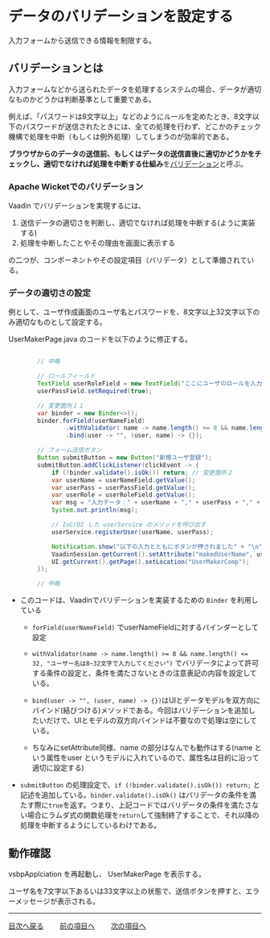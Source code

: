 # データのバリデーションを設定する

入力フォームから送信できる情報を制限する。

## バリデーションとは

入力フォームなどから送られたデータを処理するシステムの場合、データが適切なものかどうかは判断基準として重要である。

例えば、「パスワードは8文字以上」などのようにルールを定めたとき、8文字以下のパスワードが送信されたときには、全ての処理を行わず、どこかのチェック機構で処理を中断（もしくは例外処理）してしまうのが効率的である。

**ブラウザからのデータの送信前、もしくはデータの送信直後に適切かどうかをチェックし、適切でなければ処理を中断する仕組み**を<u>バリデーション</u>と呼ぶ。

### Apache Wicketでのバリデーション

Vaadin でバリデーションを実現するには、

1. 送信データの適切さを判断し、適切でなければ処理を中断する(ように実装する)
1. 処理を中断したことやその理由を画面に表示する

の二つが、コンポーネントやその設定項目（バリデータ）として準備されている。

### データの適切さの設定

例として、ユーザ作成画面のユーザ名とパスワードを、8文字以上32文字以下のみ適切なものとして設定する。

UserMakerPage.java のコードを以下のように修正する。

```java

        // 中略

        // ロールフィールド
        TextField userRoleField = new TextField("ここにユーザのロールを入力して");
        userPassField.setRequired(true);

        // 変更箇所１１
        var binder = new Binder<>();
        binder.forField(userNameField)
                .withValidator( name -> name.length() >= 8 && name.length() <= 32, "ユーザー名は8~32文字で入力してください")
                .bind(user -> "", (user, name) -> {});

        // フォーム送信ボタン
        Button submitButton = new Button("新規ユーザ登録");
        submitButton.addClickListener(clickEvent -> {
            if (!binder.validate().isOk()) return; // 変更箇所２
            var userName = userNameField.getValue();
            var userPass = userPassField.getValue();
            var userRole = userRoleField.getValue();
            var msg = "入力データ：" + userName + "," + userPass + "," + userRole;
            System.out.println(msg);

            // IoC/DI した userService のメソッドを呼び出す
            userService.registerUser(userName, userPass);

            Notification.show("以下の入力とともにボタンが押されました" + "\n" + msg);
            VaadinSession.getCurrent().setAttribute("makedUserName", userName);
            UI.getCurrent().getPage().setLocation("UserMakerComp");
        });

        // 中略
```

- このコードは、Vaadinでバリデーションを実装するための `Binder` を利用している

  - `forField(userNameField)` でuserNameFieldに対するバインダーとして設定


  - `withValidator(name -> name.length() >= 8 && name.length() <= 32, "ユーザー名は8~32文字で入力してください")` でバリデータによって許可する条件の設定と、条件を満たさないときの注意表記の内容を設定している。
  - `bind(user -> "", (user, name) -> {})`はUIとデータモデルを双方向にバインド(結びつける)メソッドである。今回はバリデーションを追加したいだけで、UIとモデルの双方向バインドは不要なので処理は空にしている。

  - ちなみにsetAttribute同様、name の部分はなんでも動作はする(name という属性をuser というモデルに入れているので、属性名は目的に沿って適切に設定する)

- `submitButton` の処理設定で、`if (!binder.validate().isOk()) return;` と記述を追加している。`binder.validate().isOk()` はバリデータの条件を満たす際に`true`を返す。つまり、上記コードではバリデータの条件を満たさない場合にラムダ式の関数処理を`return`して強制終了することで、それ以降の処理を中断するようにしているわけである。
## 動作確認

vsbpApplciation を再起動し、 UserMakerPage を表示する。

ユーザ名を7文字以下あるいは33文字以上の状態で、送信ボタンを押すと、エラーメッセージが表示される。


----

[目次へ戻る](../README.md)  &emsp;&emsp;[前の項目へ](../../ユーザ追加/課題.md) &emsp;&emsp;[次の項目へ](./課題.md)